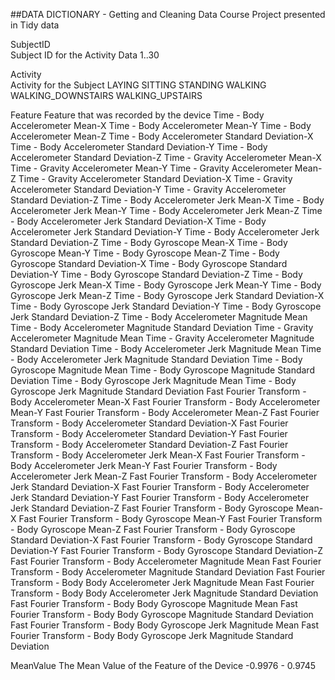 ##DATA DICTIONARY - Getting and Cleaning Data Course Project presented in Tidy data

SubjectID	
	Subject ID for the Activity Data
		1..30

Activity	
	Activity for the Subject
		LAYING
		SITTING
		STANDING
		WALKING
		WALKING_DOWNSTAIRS
		WALKING_UPSTAIRS

Feature
	Feature that was recorded by the device
		Time - Body Accelerometer Mean-X
		Time - Body Accelerometer Mean-Y
		Time - Body Accelerometer Mean-Z
		Time - Body Accelerometer Standard Deviation-X
		Time - Body Accelerometer Standard Deviation-Y
		Time - Body Accelerometer Standard Deviation-Z
		Time - Gravity Accelerometer Mean-X
		Time - Gravity Accelerometer Mean-Y
		Time - Gravity Accelerometer Mean-Z
		Time - Gravity Accelerometer Standard Deviation-X
		Time - Gravity Accelerometer Standard Deviation-Y
		Time - Gravity Accelerometer Standard Deviation-Z
		Time - Body Accelerometer Jerk Mean-X
		Time - Body Accelerometer Jerk Mean-Y
		Time - Body Accelerometer Jerk Mean-Z
		Time - Body Accelerometer Jerk Standard Deviation-X
		Time - Body Accelerometer Jerk Standard Deviation-Y
		Time - Body Accelerometer Jerk Standard Deviation-Z
		Time - Body Gyroscope Mean-X
		Time - Body Gyroscope Mean-Y
		Time - Body Gyroscope Mean-Z
		Time - Body Gyroscope Standard Deviation-X
		Time - Body Gyroscope Standard Deviation-Y
		Time - Body Gyroscope Standard Deviation-Z
		Time - Body Gyroscope Jerk Mean-X
		Time - Body Gyroscope Jerk Mean-Y
		Time - Body Gyroscope Jerk Mean-Z
		Time - Body Gyroscope Jerk Standard Deviation-X
		Time - Body Gyroscope Jerk Standard Deviation-Y
		Time - Body Gyroscope Jerk Standard Deviation-Z
		Time - Body Accelerometer Magnitude Mean
		Time - Body Accelerometer Magnitude Standard Deviation
		Time - Gravity Accelerometer Magnitude Mean
		Time - Gravity Accelerometer Magnitude Standard Deviation
		Time - Body Accelerometer Jerk Magnitude Mean
		Time - Body Accelerometer Jerk Magnitude Standard Deviation
		Time - Body Gyroscope Magnitude Mean
		Time - Body Gyroscope Magnitude Standard Deviation
		Time - Body Gyroscope Jerk Magnitude Mean
		Time - Body Gyroscope Jerk Magnitude Standard Deviation
		Fast Fourier Transform - Body Accelerometer Mean-X
		Fast Fourier Transform - Body Accelerometer Mean-Y
		Fast Fourier Transform - Body Accelerometer Mean-Z
		Fast Fourier Transform - Body Accelerometer Standard Deviation-X
		Fast Fourier Transform - Body Accelerometer Standard Deviation-Y
		Fast Fourier Transform - Body Accelerometer Standard Deviation-Z
		Fast Fourier Transform - Body Accelerometer Jerk Mean-X
		Fast Fourier Transform - Body Accelerometer Jerk Mean-Y
		Fast Fourier Transform - Body Accelerometer Jerk Mean-Z
		Fast Fourier Transform - Body Accelerometer Jerk Standard Deviation-X
		Fast Fourier Transform - Body Accelerometer Jerk Standard Deviation-Y
		Fast Fourier Transform - Body Accelerometer Jerk Standard Deviation-Z
		Fast Fourier Transform - Body Gyroscope Mean-X
		Fast Fourier Transform - Body Gyroscope Mean-Y
		Fast Fourier Transform - Body Gyroscope Mean-Z
		Fast Fourier Transform - Body Gyroscope Standard Deviation-X
		Fast Fourier Transform - Body Gyroscope Standard Deviation-Y
		Fast Fourier Transform - Body Gyroscope Standard Deviation-Z
		Fast Fourier Transform - Body Accelerometer Magnitude Mean
		Fast Fourier Transform - Body Accelerometer Magnitude Standard Deviation
		Fast Fourier Transform - Body Body Accelerometer Jerk Magnitude Mean
		Fast Fourier Transform - Body Body Accelerometer Jerk Magnitude Standard Deviation
		Fast Fourier Transform - Body Body Gyroscope Magnitude Mean
		Fast Fourier Transform - Body Body Gyroscope Magnitude Standard Deviation
		Fast Fourier Transform - Body Body Gyroscope Jerk Magnitude Mean
		Fast Fourier Transform - Body Body Gyroscope Jerk Magnitude Standard Deviation

MeanValue
	The Mean Value of the Feature of the Device
		-0.9976 - 0.9745


	
	